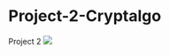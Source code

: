# Project-2-Cryptalgo
Project 2
![](https://www.bitcoinmarketjournal.com/wp-content/uploads/2019/10/algorithmic-trading-strategies.jpg)
